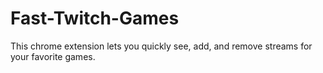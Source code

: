 # Fast-Twitch-Games
This chrome extension lets you quickly see, add, and remove streams for your favorite games.
